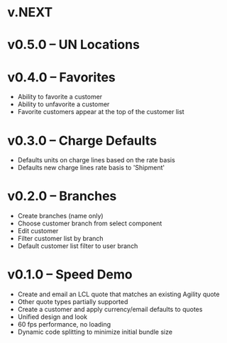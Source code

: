 # v.NEXT

# v0.5.0 – UN Locations

# v0.4.0 – Favorites

* Ability to favorite a customer
* Ability to unfavorite a customer
* Favorite customers appear at the top of the customer list

# v0.3.0 – Charge Defaults

* Defaults units on charge lines based on the rate basis
* Defaults new charge lines rate basis to 'Shipment'
 
# v0.2.0 – Branches

* Create branches (name only)
* Choose customer branch from select component
* Edit customer
* Filter customer list by branch
* Default customer list filter to user branch

# v0.1.0 – Speed Demo

* Create and email an LCL quote that matches an existing Agility quote
* Other quote types partially supported
* Create a customer and apply currency/email defaults to quotes
* Unified design and look
* 60 fps performance, no loading
* Dynamic code splitting to minimize initial bundle size